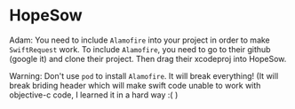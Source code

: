# HopeSow
Adam: You need to include `Alamofire` into your project in order to make `SwiftRequest` work. To include `Alamofire`, you need to go to their github (google it) and clone their project. Then drag their xcodeproj into HopeSow.

Warning: Don't use `pod` to install `Alamofire`. It will break everything! (It will break briding header which will make swift code unable to work with objective-c code, I learned it in a hard way :( )

